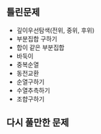 ## 틀린문제
- 깊이우선탐색(전위, 중위, 후위)
- 부분집합 구하기
- 합이 같은 부분집합
- 바둑이
- 중복순열
- 동전교환
- 순열구하기
- 수열추측하기
- 조햡구하기


## 다시 풀만한 문제
